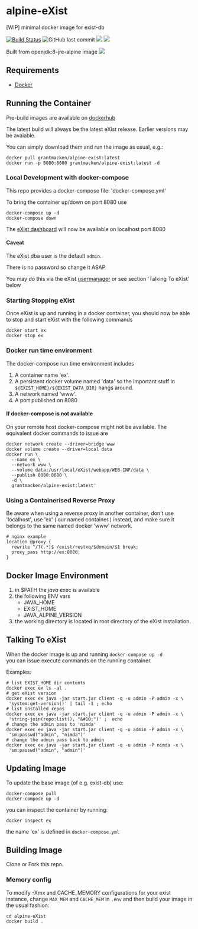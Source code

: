 # alpine-eXist
[WIP] minimal docker image for exist-db

[![Build Status](https://travis-ci.org/grantmacken/alpine-eXist.svg?branch=master)](https://travis-ci.org/grantmacken/alpine-eXist)
![GitHub last commit](https://img.shields.io/github/last-commit/grantmacken/alpine-eXist.svg)
[![](https://images.microbadger.com/badges/image/grantmacken/alpine-exist.svg)](https://microbadger.com/images/grantmacken/alpine-exist "Get your own image badge on microbadger.com")
[![](https://images.microbadger.com/badges/version/grantmacken/alpine-exist.svg)](https://microbadger.com/images/grantmacken/alpine-exist "Get your own version badge on microbadger.com")

Built from openjdk:8-jre-alpine image [![](https://images.microbadger.com/badges/image/openjdk:8-jre-alpine.svg)](https://microbadger.com/images/openjdk:8-jre-alpine "Get your own image badge on microbadger.com")

## Requirements
*   [Docker](https://www.docker.com)

## Running the Container
Pre-build images are available on [dockerhub](https://hub.docker.com/r/grantmacken/alpine-exist/)

The latest build will always be the latest eXist release.
Earlier versions may be avaiable.

You can simply download them and run the image as usual, e.g.:

```
docker pull grantmacken/alpine-exist:latest
docker run -p 8080:8080 grantmacken/alpine-exist:latest -d
```

### Local Development with docker-compose

This repo provides a docker-compose file: 'docker-compose.yml'

To bring the container up/down on port 8080 use

```
docker-compose up -d
docker-compose down
```

The  [eXist dashboard](http://localhost:8080/)
will now be available on localhost port 8080

#### Caveat

The eXist dba user is the default `admin`.

There is no password so change it ASAP

You may do this via the eXist 
[usermanager](http://localhost:8080/exist/apps/usermanager/index.html)
 or see section 'Talking To eXist' below 

### Starting Stopping eXist

Once eXist is up and running in a docker container,
you should now be able to stop and start eXist with the following commands

```
docker start ex
docker stop ex
```

### Docker run time environment

The docker-compose run time environment includes
1. A container name 'ex'. 
2. A persistent docker volume named 'data' so the
important stuff in `${EXIST_HOME}/${EXIST_DATA_DIR}`
hangs around.
3. A network named 'www'. 
4. A port published on 8080

#### If docker-compose is not available

On your remote host docker-compose might not be available.
The equivalent docker commands to issue are

```
docker network create --driver=bridge www
docker volume create --driver=local data
docker run \
  --name ex \
  --network www \
  --volume data:/usr/local/eXist/webapp/WEB-INF/data \
  --publish 8080:8080 \
  -d \
  grantmacken/alpine-exist:latest'
```

### Using a Containerised Reverse Proxy 

Be aware when using a reverse proxy in another container,
don't use 'localhost', use 'ex' ( our named container ) instead, 
and make sure it belongs to the same named docker 'www' network.

```
# nginx example
location @proxy {
  rewrite ^/?(.*)$ /exist/restxq/$domain/$1 break;
  proxy_pass http://ex:8080;
}
```

## Docker Image Environment 

1. in $PATH the *java* exec is available
2. the following ENV vars
    * JAVA_HOME
    * EXIST_HOME
    * JAVA_ALPINE_VERSION
3.  the working directory is located in root directory of the eXist installation. 

## Talking To eXist

When the docker image is up and running  `docker-compose up -d`  
you can issue execute commands on the running container.

Examples:

```
# list EXIST_HOME dir contents
docker exec ex ls -al .
# get eXist version
docker exec ex java -jar start.jar client -q -u admin -P admin -x \
 'system:get-version()' | tail -1 ; echo
# list installed repos 
docker exec ex java -jar start.jar client -q -u admin -P admin -x \
 'string-join(repo:list(), "&#10;")' ;  echo
# change the admin pass to 'nimda'
docker exec ex java -jar start.jar client -q -u admin -P admin -x \
 'sm:passwd("admin", "nimda")'
# change the admin pass back to admin
docker exec ex java -jar start.jar client -q -u admin -P nimda -x \
 'sm:passwd("admin", "admin")'
```

## Updating Image

To update the base image (of e.g. exist-db) use:
```
docker-compose pull
docker-compose up -d
```

you can inspect the container by running:
```
docker inspect ex
```
the name 'ex' is defined in `docker-compose.yml`



## Building Image

Clone or Fork this repo.


### Memory config
To modify -Xmx and CACHE_MEMORY configurations for your exist instance, change `MAX_MEM` and `CACHE_MEM` in `.env` and then build your image in the usual fashion:

```
cd alpine-eXist
docker build .
```

